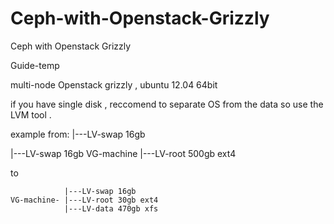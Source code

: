 Ceph-with-Openstack-Grizzly
===========================

Ceph with Openstack Grizzly





Guide-temp

multi-node Openstack grizzly , ubuntu 12.04 64bit

if you have single disk , reccomend to separate OS from the data so use the LVM tool .
 
example from:
                |---LV-swap 16gb 

|---LV-swap 16gb
VG-machine |---LV-root 500gb ext4
        
to 

                |---LV-swap 16gb 
    VG-machine- |---LV-root 30gb ext4
                |---LV-data 470gb xfs

